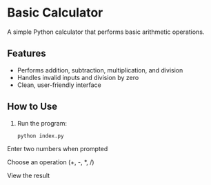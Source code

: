 # Basic Calculator

A simple Python calculator that performs basic arithmetic operations.

## Features
- Performs addition, subtraction, multiplication, and division
- Handles invalid inputs and division by zero
- Clean, user-friendly interface

## How to Use
1. Run the program:
   ```bash
   python index.py
Enter two numbers when prompted

Choose an operation (+, -, *, /)

View the result
